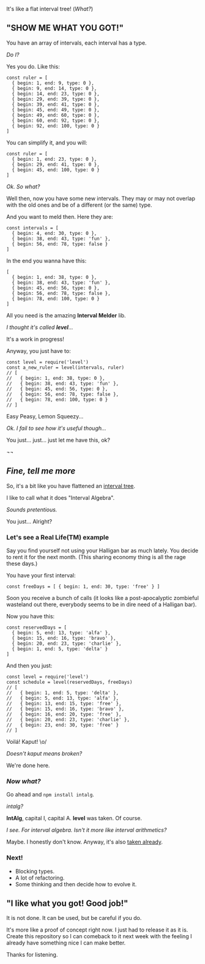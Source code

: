It's like a flat interval tree! (_What?_)

## "SHOW ME WHAT YOU GOT!"

You have an array of intervals, each interval has a type.

_Do I?_

Yes you do. Like this:

```
const ruler = [
  { begin: 1, end: 9, type: 0 },
  { begin: 9, end: 14, type: 0 },
  { begin: 14, end: 23, type: 0 },
  { begin: 29, end: 39, type: 0 },
  { begin: 39, end: 41, type: 0 },
  { begin: 45, end: 49, type: 0 },
  { begin: 49, end: 60, type: 0 },
  { begin: 60, end: 92, type: 0 },
  { begin: 92, end: 100, type: 0 }
]
```

You can simplify it, and you will:

```
const ruler = [
  { begin: 1, end: 23, type: 0 },
  { begin: 29, end: 41, type: 0 },
  { begin: 45, end: 100, type: 0 }
]
```

_Ok. So what?_

Well then, now you have some new intervals. They may or may not overlap with the old ones and be of a different (or the same) type.

And you want to meld then. Here they are:

```
const intervals = [
  { begin: 4, end: 30, type: 0 },
  { begin: 38, end: 43, type: 'fun' },
  { begin: 56, end: 78, type: false }
]
```

In the end you wanna have this:

```
[
  { begin: 1, end: 38, type: 0 },
  { begin: 38, end: 43, type: 'fun' },
  { begin: 45, end: 56, type: 0 },
  { begin: 56, end: 78, type: false },
  { begin: 78, end: 100, type: 0 }
]
```

All you need is the amazing **Interval Melder** lib.

_I thought it's called **level**..._

It's a work in progress!

Anyway, you just have to:

```
const level = require('level')
const a_new_ruler = level(intervals, ruler)
// [
//   { begin: 1, end: 38, type: 0 },
//   { begin: 38, end: 43, type: 'fun' },
//   { begin: 45, end: 56, type: 0 },
//   { begin: 56, end: 78, type: false },
//   { begin: 78, end: 100, type: 0 }
// ]
```

Easy Peasy, Lemon Squeezy...

_Ok. I fail to see how it's useful though..._

You just... just... just let me have this, ok?

_¬¬_

## _Fine, tell me more_

So, it's a bit like you have flattened an [interval tree](https://en.wikipedia.org/wiki/Interval_tree).

I like to call what it does "Interval Algebra".

_Sounds pretentious._

You just... Alright?

### Let's see a Real Life(TM) example

Say you find yourself not using your Halligan bar as much lately. You decide to rent it for the next month. (This sharing economy thing is all the rage these days.)

You have your first interval:

```
const freeDays = [ { begin: 1, end: 30, type: 'free' } ]
```

Soon you receive a bunch of calls (it looks like a post-apocalyptic zombieful wasteland out there, everybody seems to be in dire need of a Halligan bar).

Now you have this:

```
const reservedDays = [
  { begin: 5, end: 13, type: 'alfa' },
  { begin: 15, end: 16, type: 'bravo' },
  { begin: 20, end: 23, type: 'charlie' },
  { begin: 1, end: 5, type: 'delta' }
]
```

And then you just:

```
const level = require('level')
const schedule = level(reservedDays, freeDays)
// [
//   { begin: 1, end: 5, type: 'delta' },
//   { begin: 5, end: 13, type: 'alfa' },
//   { begin: 13, end: 15, type: 'free' },
//   { begin: 15, end: 16, type: 'bravo' },
//   { begin: 16, end: 20, type: 'free' },
//   { begin: 20, end: 23, type: 'charlie' },
//   { begin: 23, end: 30, type: 'free' }
// ]
```

Voilá! Kaput! \o/

_Doesn't kaput means broken?_

We're done here.

### _Now what?_

Go ahead and ```npm install intalg```.

_intalg?_

**IntAlg**, capital I, capital A. **level** was taken. Of course.

_I see. For interval algebra. Isn't it more like interval arithmetics?_

Maybe. I honestly don't know. Anyway, it's also [taken already](https://en.wikipedia.org/wiki/Interval_arithmetic).

### Next!

- Blocking types.
- A lot of refactoring.
- Some thinking and then decide how to evolve it.


## "I like what you got! Good job!"

It is not done. It can be used, but be careful if you do.

It's more like a proof of concept right now. I just had to release it as it is. Create this repository so I can comeback to it next week with the feeling I already have something nice I can make better.

Thanks for listening.
